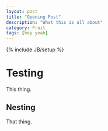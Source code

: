 ```yaml
---
layout: post
title: "Opening Post"
description: "What this is all about"
category: Fruit
tags: [hey yeah]
---
```

{% include JB/setup %}

# Testing

This thing.

## Nesting

That thing.
